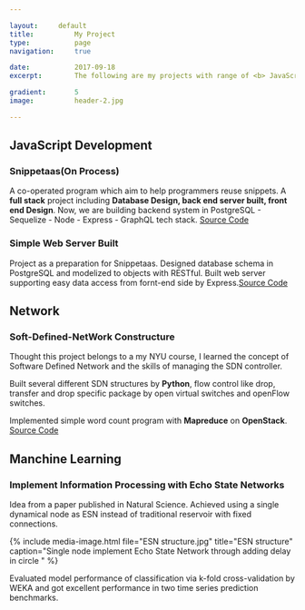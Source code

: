 ```yaml
---

layout:		default
title:  		My Project
type:			page
navigation: 	true

date:   		2017-09-18
excerpt: 		The following are my projects with range of <b> JavaScript development, Software-Defined Network and Manchine Learning</b>. <i> You can go into details when you check my source code in my github</i>.

gradient: 		5
image: 			header-2.jpg

---
```


## **JavaScript Development**

### Snippetaas(On Process)
A co-operated program which aim to help programmers reuse snippets. A **full stack** project including **Database Design, back end server built, front end Design**. Now, we are building backend system in PostgreSQL - Sequelize - Node - Express - GraphQL tech stack. <a href="https://github.com/Brucegx/react-toolchain" title="Visit Website">Source Code</a>

### Simple Web Server Built
Project as a preparation for Snippetaas. Designed database schema in PostgreSQL and modelized to objects with RESTful. Built web server supporting easy data access from fornt-end side by Express.<a href="https://github.com/Brucegx/simple-node-sever" title="Visit Website">Source Code</a>

## **Network** 

### Soft-Defined-NetWork Constructure
Thought this project belongs to a my NYU course, I learned the concept of Software Defined Network and the skills of managing the SDN controller.

Built several different SDN structures by **Python**, flow control like drop, transfer and drop specific package by open virtual switches and openFlow switches. 

Implemented simple word count program with **Mapreduce** on **OpenStack**. <a href="https://github.com/Brucegx/Soft-Defined-Network" title="Visit Website">Source Code</a>

## **Manchine Learning**

### Implement Information Processing with Echo State Networks

Idea from a paper published in Natural Science. Achieved using a single dynamical node as ESN instead of traditional reservoir with fixed connections.

{% include media-image.html file="ESN structure.jpg" title="ESN structure" caption="Single node implement Echo State Network through adding delay in circle " %}

Evaluated model performance of classification via k-fold cross-validation by WEKA and got excellent performance in twotime series prediction benchmarks.
